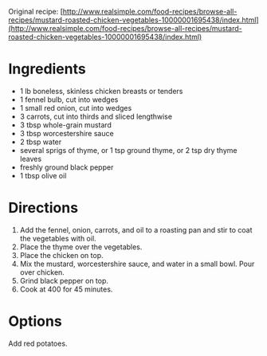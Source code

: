 Original recipe: [http://www.realsimple.com/food-recipes/browse-all-recipes/mustard-roasted-chicken-vegetables-10000001695438/index.html](http://www.realsimple.com/food-recipes/browse-all-recipes/mustard-roasted-chicken-vegetables-10000001695438/index.html)

# Ingredients

- 1 lb boneless, skinless chicken breasts or tenders
- 1 fennel bulb, cut into wedges
- 1 small red onion, cut into wedges
- 3 carrots, cut into thirds and sliced lengthwise
- 3 tbsp whole-grain mustard
- 3 tbsp worcestershire sauce
- 2 tbsp water
- several sprigs of thyme, or 1 tsp ground thyme, or 2 tsp dry thyme leaves
- freshly ground black pepper
- 1 tbsp olive oil

# Directions

1. Add the fennel, onion, carrots, and oil to a roasting pan and stir to coat the vegetables with oil.
1. Place the thyme over the vegetables.
1. Place the chicken on top.
1. Mix the mustard, worcestershire sauce, and water in a small bowl. Pour over chicken.
1. Grind black pepper on top.
1. Cook at 400 for 45 minutes.

# Options

Add red potatoes.
